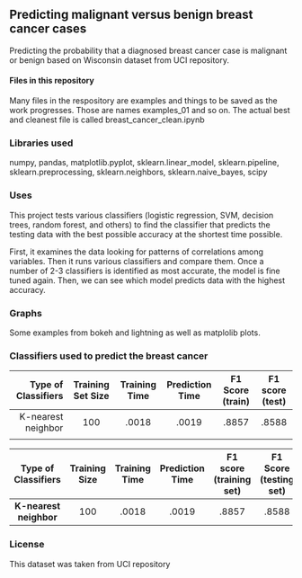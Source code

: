 ## Predicting malignant versus benign breast cancer cases
Predicting the probability that a diagnosed breast cancer case is malignant or benign based on Wisconsin dataset from UCI repository. 

#### Files in this repository
Many files in the respository are examples and things to be saved as the work progresses. Those are names examples_01 and so on. 
The actual best and cleanest file is called breast_cancer_clean.ipynb 


### Libraries used
numpy, pandas, matplotlib.pyplot, sklearn.linear_model, sklearn.pipeline, sklearn.preprocessing, sklearn.neighbors, sklearn.naive_bayes, scipy

### Uses
This project tests various classifiers (logistic regression, SVM, decision trees, random forest, and others) to find the classifier that predicts the testing data with the best possible accuracy at the shortest time possible.  

First, it examines the data looking for patterns of correlations among variables. Then it runs various classifiers and compare them. Once a number of 2-3 classifiers is identified as most accurate, the model is fine tuned again. Then, we can see which model predicts data with the highest accuracy.  


### Graphs
Some examples from bokeh and lightning as well as matplolib plots.

### Classifiers used to predict the breast cancer
|**Type of Classifiers**| **Training Set Size** | Training Time | Prediction Time | F1 Score (train) | **F1 score (test)** |
|----------------------:|:--------------------: |:-------------:|:---------------:|:----------------:|:-------------------:|
| K-nearest neighbor    |         100           |     .0018     |      .0019      |     .8857        |         .8588       |
|                       |                       |               |                 |                  |                     |


Type of Classifiers | Training Size | Training Time | Prediction Time| F1 score (training set) | **F1 Score (testing set)**
:---:|:---:|:---:|:---:|:---:|:---:
**K-nearest neighbor** | 100 | .0018 | .0019 | .8857 | .8588 



### License

This dataset was taken from UCI repository
